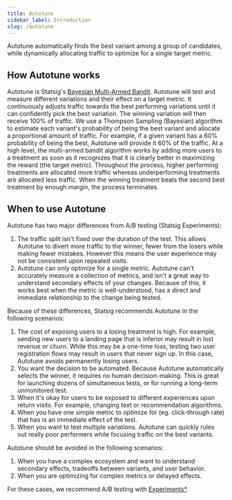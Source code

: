 ```yaml
---
title: Autotune
sidebar_label: Introduction
slug: /autotune
---
```


Autotune automatically finds the best variant among a group of candidates, while dynamically allocating traffic to optimize for a single target metric.

## How Autotune works

Autotune is Statsig's [Bayesian Multi-Armed Bandit](https://en.wikipedia.org/wiki/Multi-armed_bandit).  Autotune will test and measure different variations and their effect on a target metric.  It continuously adjusts traffic towards the best performing variations until it can confidently pick the best variation.  The winning variation will then receive 100% of traffic.  We use a Thompson Sampling (Bayesian) algorithm to estimate each variant's probability of being the best variant and allocate a proportional amount of traffic.  For example, if a given variant has a 60% probability of being the best, Autotune will provide it 60% of the traffic.  At a high level, the multi-armed bandit algorithm works by adding more users to a treatment as soon as it recognizes that it is clearly better in maximizing the reward (the target metric).  Throughout the process, higher performing treatments are allocated more traffic whereas underperforming treatments are allocated less traffic. When the winning treatment beats the second best treatment by enough margin, the process terminates.

## When to use Autotune

Autotune has two major differences from A/B testing (Statsig Experiments):
1. The traffic split isn't fixed over the duration of the test.  This allows Autotune to divert more traffic to the winner, fewer from the losers while making fewer mistakes.  However this means the user experience may not be consistent upon repeated visits.
2. Autotune can only optimize for a single metric.  Autotune can't accurately measure a collection of metrics, and isn't a great way to understand secondary effects of your changes.  Because of this, it works best when the metric is well-understood, has a direct and immediate relationship to the change being tested.

Because of these differences, Statsig recommends Autotune in the following scenarios:
1. The cost of exposing users to a losing treatment is high. For example, sending new users to a landing page that is inferior may result in lost revenue or churn. While this may be a one-time loss, testing two user registration flows may result in users that never sign up. In this case, Autotune avoids permanently losing users.
2. You want the decision to be automated.  Because Autotune automatically selects the winner, it requires no human decision-making.  This is great for launching dozens of simultaneous tests, or for running a long-term unmonitored test.
3. When it's okay for users to be exposed to different experiences upon return visits.  For example, changing text or recommendation algorithms.
4. When you have one simple metric to optimize for (eg. click-through rate) that has is an immediate effect of the test.
5. When you want to test multiple variations.  Autotune can quickly rules out really poor performers while focusing traffic on the best variants.

Autotune should be avoided in the following scenarios:
1. When you have a complex ecosystem and want to understand secondary effects, tradeoffs between variants, and user behavior.
2. When you are optimizing for complex metrics or delayed effects.

For these cases, we recommend A/B testing with [Experiments*](/experiments-plus).
